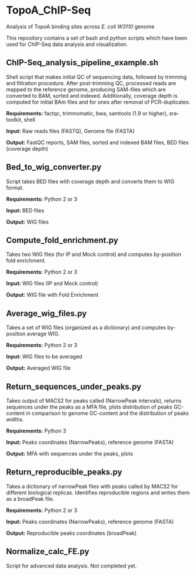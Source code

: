 # TopoA_ChIP-Seq
Analysis of TopoA binding sites across *E. coli W3110* genome

This repository contains a set of bash and python scripts which have been used for ChIP-Seq data analysis and visualization.


## ChIP-Seq_analysis_pipeline_example.sh

Shell script that makes initial QC of sequencing data, followed by trimming and filtration procedure. 
After post-trimming QC, processed reads are mapped to the reference genome, producing SAM-files which are
converted to BAM, sorted and indexed. Additionally, coverage depth is computed for initial BAm files and 
for ones after removal of PCR-duplicates.

**Requirements:** factqc, trimmomatic, bwa, samtools (1.9 or higher), sra-toolkit, shell

**Input:** Raw reads files (FASTQ), Genome file (FASTA)

**Output:** FastQC reports, SAM files, sorted and indexed BAM files, BED files (coverage depth)


## Bed_to_wig_converter.py

Script takes BED files with coverage depth and converts them to WIG format.

**Requirements:** Python 2 or 3

**Input:** BED files

**Output:** WIG files


## Compute_fold_enrichment.py

Takes two WIG files (for IP and Mock control) and computes by-position fold enrichment. 

**Requirements:** Python 2 or 3

**Input:** WIG files (IP and Mock control)

**Output:** WIG file with Fold Enrichment


## Average_wig_files.py

Takes a set of WIG files (organized as a dictionary) and computes by-position average WIG.

**Requirements:** Python 2 or 3

**Input:** WIG files to be averaged

**Output:** Averaged WIG file


## Return_sequences_under_peaks.py

Takes output of MACS2 for peaks called (NarrowPeak intervals), returns sequences under the peaks as a MFA file,
plots distribution of peaks GC-content in comparison to genome GC-content and the distribution of peaks widths.

**Requirements:** Python 3

**Input:** Peaks coordinates (NarrowPeaks), reference genome (FASTA)

**Output:** MFA with sequences under the peaks, plots


## Return_reproducible_peaks.py

Takes a dictionary of narrowPeak files with peaks called by MACS2 for different biological replicas.
Identifies reproducible regions and writes them as a broadPeak file.

**Requirements:** Python 2 or 3

**Input:** Peaks coordinates (NarrowPeaks), reference genome (FASTA)

**Output:** Reproducible peaks coordinates (broadPeak)


## Normalize_calc_FE.py

Script for advanced data analysis. Not completed yet.